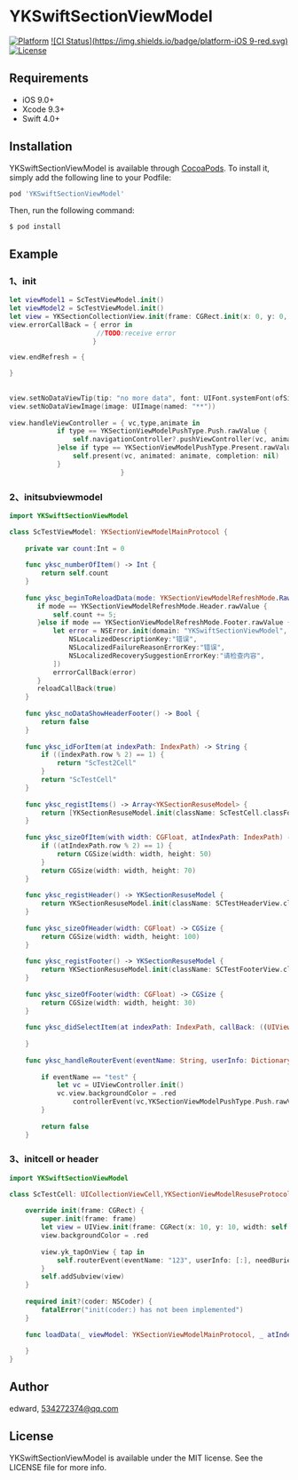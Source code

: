 # YKSwiftSectionViewModel

[![Platform](https://img.shields.io/badge/swift-v4.0-yellow.svg)](https://cocoapods.org/pods/YKSwiftSectionViewModel) [![CI Status](https://img.shields.io/badge/platform-iOS 9-red.svg)](https://gitee.com/Edwrard/YKSwiftSectionViewModel) [![License](https://img.shields.io/badge/license-MIT-blue.svg)](https://gitee.com/Edwrard/YKSwiftSectionViewModel/blob/master/LICENSE)

## Requirements

- iOS 9.0+ 
- Xcode 9.3+
- Swift 4.0+



## 

## Installation

YKSwiftSectionViewModel is available through [CocoaPods](https://cocoapods.org). To install
it, simply add the following line to your Podfile:

```ruby
pod 'YKSwiftSectionViewModel'
```

Then, run the following command:

```
$ pod install
```

## Example

### 1、init

```swift
let viewModel1 = ScTestViewModel.init()
let viewModel2 = ScTestViewModel.init()
let view = YKSectionCollectionView.init(frame: CGRect.init(x: 0, y: 0, width: self.view.bounds.size.width, height: self.view.bounds.size.height),datas: [viewModel1,viewModel2])
view.errorCallBack = { error in
                      //TODO:receive error
                     }

view.endRefresh = {

}
        
        
view.setNoDataViewTip(tip: "no more data", font: UIFont.systemFont(ofSize: 10))
view.setNoDataViewImage(image: UIImage(named: "**"))
        
view.handleViewController = { vc,type,animate in
            if type == YKSectionViewModelPushType.Push.rawValue {
                self.navigationController?.pushViewController(vc, animated: animate)
            }else if type == YKSectionViewModelPushType.Present.rawValue {
                self.present(vc, animated: animate, completion: nil)
            }
                            }
```

### 2、initsubviewmodel

```swift
import YKSwiftSectionViewModel

class ScTestViewModel: YKSectionViewModelMainProtocol {
    
    private var count:Int = 0
    
    func yksc_numberOfItem() -> Int {
        return self.count
    }
    
    func yksc_beginToReloadData(mode: YKSectionViewModelRefreshMode.RawValue, reloadCallBack: @escaping ((Bool) -> Void), errrorCallBack: @escaping ((Error) -> Void)) {
       if mode == YKSectionViewModelRefreshMode.Header.rawValue {
           self.count += 5;
       }else if mode == YKSectionViewModelRefreshMode.Footer.rawValue {
           let error = NSError.init(domain: "YKSwiftSectionViewModel", code: -1, userInfo: [
               NSLocalizedDescriptionKey:"错误",
               NSLocalizedFailureReasonErrorKey:"错误",
               NSLocalizedRecoverySuggestionErrorKey:"请检查内容",
           ])
           errrorCallBack(error)
       }
       reloadCallBack(true)
    }
    
    func yksc_noDataShowHeaderFooter() -> Bool {
        return false
    }
    
    func yksc_idForItem(at indexPath: IndexPath) -> String {
        if ((indexPath.row % 2) == 1) {
            return "ScTest2Cell"
        }
        return "ScTestCell"
    }
    
    func yksc_registItems() -> Array<YKSectionResuseModel> {
        return [YKSectionResuseModel.init(className: ScTestCell.classForCoder(), classId: "ScTestCell"),YKSectionResuseModel.init(className: ScTest2Cell.classForCoder(), classId: "ScTest2Cell")]
    }
    
    func yksc_sizeOfItem(with width: CGFloat, atIndexPath: IndexPath) -> CGSize {
        if ((atIndexPath.row % 2) == 1) {
            return CGSize(width: width, height: 50)
        }
        return CGSize(width: width, height: 70)
    }
    
    func yksc_registHeader() -> YKSectionResuseModel {
        return YKSectionResuseModel.init(className: SCTestHeaderView.classForCoder(), classId: "SCTestHeaderView")
    }
    
    func yksc_sizeOfHeader(width: CGFloat) -> CGSize {
        return CGSize(width: width, height: 100)
    }
    
    func yksc_registFooter() -> YKSectionResuseModel {
        return YKSectionResuseModel.init(className: SCTestFooterView.classForCoder(), classId: "SCTestFooterView")
    }
    
    func yksc_sizeOfFooter(width: CGFloat) -> CGSize {
        return CGSize(width: width, height: 30)
    }
    
    func yksc_didSelectItem(at indexPath: IndexPath, callBack: ((UIViewController, YKSectionViewModelPushType.RawValue, Bool) -> Void)) {
        
    }
    
    func yksc_handleRouterEvent(eventName: String, userInfo: Dictionary<String, Any>, controllerEvent: ((UIViewController, YKSectionViewModelPushType.RawValue, Bool) -> Void)) -> Bool {
        
        if eventName == "test" {
            let vc = UIViewController.init()
            vc.view.backgroundColor = .red
            	controllerEvent(vc,YKSectionViewModelPushType.Push.rawValue,true)
        }
        
        return false
    }
```

### 3、initcell or header

```swift
import YKSwiftSectionViewModel

class ScTestCell: UICollectionViewCell,YKSectionViewModelResuseProtocol {
    
    override init(frame: CGRect) {
        super.init(frame: frame)
        let view = UIView.init(frame: CGRect(x: 10, y: 10, width: self.bounds.size.width - 20, height: self.bounds.size.height - 20))
        view.backgroundColor = .red
        
        view.yk_tapOnView { tap in
            self.routerEvent(eventName: "123", userInfo: [:], needBuried: true)
        }
        self.addSubview(view)
    }
    
    required init?(coder: NSCoder) {
        fatalError("init(coder:) has not been implemented")
    }
    
    func loadData(_ viewModel: YKSectionViewModelMainProtocol, _ atIndexPath: IndexPath) {
        
    }
}
```



## Author

edward, 534272374@qq.com

## License

YKSwiftSectionViewModel is available under the MIT license. See the LICENSE file for more info.
